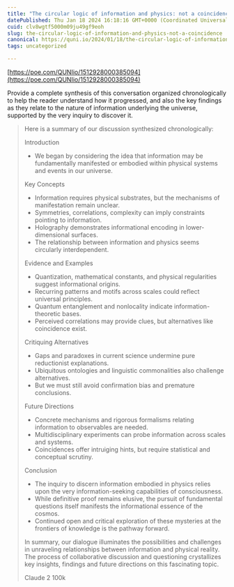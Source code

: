 ```yaml
---
title: "The circular logic of information and physics: not a coincidence"
datePublished: Thu Jan 18 2024 16:18:16 GMT+0000 (Coordinated Universal Time)
cuid: clv8wgtf5000m09ju49gf9eoh
slug: the-circular-logic-of-information-and-physics-not-a-coincidence
canonical: https://quni.io/2024/01/18/the-circular-logic-of-information-and-physics-not-a-coincidence/
tags: uncategorized

---
```


[https://poe.com/QUNIio/1512928000385094](https://poe.com/QUNIio/1512928000385094)

Provide a complete synthesis of this conversation organized chronologically to help the reader understand how it progressed, and also the key findings as they relate to the nature of information underlying the universe, supported by the very inquiry to discover it.

> Here is a summary of our discussion synthesized chronologically:
> 
> Introduction
> 
> *   We began by considering the idea that information may be fundamentally manifested or embodied within physical systems and events in our universe.
> 
> Key Concepts
> 
> *   Information requires physical substrates, but the mechanisms of manifestation remain unclear.
> *   Symmetries, correlations, complexity can imply constraints pointing to information.
> *   Holography demonstrates informational encoding in lower-dimensional surfaces.
> *   The relationship between information and physics seems circularly interdependent.
> 
> Evidence and Examples
> 
> *   Quantization, mathematical constants, and physical regularities suggest informational origins.
> *   Recurring patterns and motifs across scales could reflect universal principles.
> *   Quantum entanglement and nonlocality indicate information-theoretic bases.
> *   Perceived correlations may provide clues, but alternatives like coincidence exist.
> 
> Critiquing Alternatives
> 
> *   Gaps and paradoxes in current science undermine pure reductionist explanations.
> *   Ubiquitous ontologies and linguistic commonalities also challenge alternatives.
> *   But we must still avoid confirmation bias and premature conclusions.
> 
> Future Directions
> 
> *   Concrete mechanisms and rigorous formalisms relating information to observables are needed.
> *   Multidisciplinary experiments can probe information across scales and systems.
> *   Coincidences offer intruiging hints, but require statistical and conceptual scrutiny.
> 
> Conclusion
> 
> *   The inquiry to discern information embodied in physics relies upon the very information-seeking capabilities of consciousness.
> *   While definitive proof remains elusive, the pursuit of fundamental questions itself manifests the informational essence of the cosmos.
> *   Continued open and critical exploration of these mysteries at the frontiers of knowledge is the pathway forward.
> 
> In summary, our dialogue illuminates the possibilities and challenges in unraveling relationships between information and physical reality. The process of collaborative discussion and questioning crystallizes key insights, findings and future directions on this fascinating topic.
> 
> Claude 2 100k